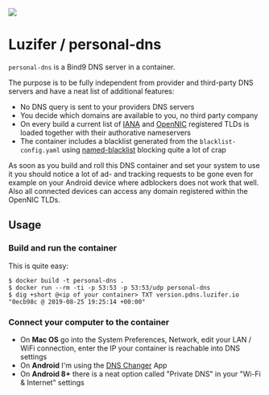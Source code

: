 ![](https://knut.in/project-status/personal-dns)

# Luzifer / personal-dns

`personal-dns` is a Bind9 DNS server in a container.

The purpose is to be fully independent from provider and third-party DNS servers and have a neat list of additional features:

- No DNS query is sent to your providers DNS servers
- You decide which domains are available to you, no third party company
- On every build a current list of [IANA](https://www.iana.org/domains/root/db) and [OpenNIC](https://wiki.opennic.org/opennic/dot) registered TLDs is loaded together with their authorative nameservers
- The container includes a blacklist generated from the `blacklist-config.yaml` using [named-blacklist](https://github.com/Luzifer/named-blacklist) blocking quite a lot of crap

As soon as you build and roll this DNS container and set your system to use it you should notice a lot of ad- and tracking requests to be gone even for example on your Android device where adblockers does not work that well. Also all connected devices can access any domain registered within the OpenNIC TLDs.

## Usage

### Build and run the container

This is quite easy:

```console
$ docker build -t personal-dns .
$ docker run --rm -ti -p 53:53 -p 53:53/udp personal-dns
$ dig +short @<ip of your container> TXT version.pdns.luzifer.io
"0ecb98c @ 2019-08-25 19:25:14 +00:00"
```

### Connect your computer to the container

- On **Mac OS** go into the System Preferences, Network, edit your LAN / WiFi connection, enter the IP your container is reachable into DNS settings
- On **Android** I'm using the [DNS Changer](https://play.google.com/store/apps/details?id=com.frostnerd.dnschanger) App
- On **Android 8+** there is a neat option called "Private DNS" in your "Wi-Fi & Internet" settings
